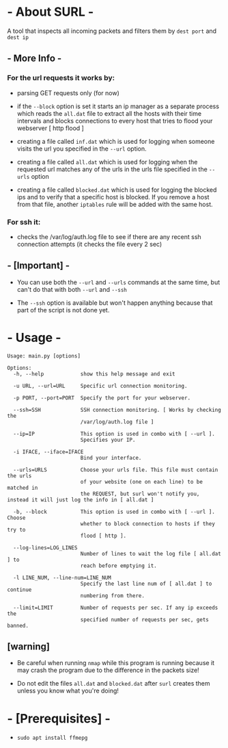 # - About SURL -
A tool that inspects all incoming packets and filters them by ``` dest port ``` and ``` dest ip ```


## - More Info -
### For the url requests it works by:
  * parsing GET requests only (for now)
  
  * if the ``` --block ``` option is set it starts an ip manager as a separate process which reads the ``` all.dat ``` file to extract all the hosts with their time intervals and blocks connections to every host that tries to flood your webserver [ http flood ]
  
  * creating a file called ``` inf.dat ``` which is used for logging when someone visits the url you specified in the  ``` --url ``` option.
  
  * creating a file called ``` all.dat ``` which is used for logging when the requested url matches any of the urls in the urls file specified in the ``` --urls ``` option
  
  * creating a file called ``` blocked.dat ``` which is used for logging the blocked ips and to verify that a specific host is blocked. If you remove a host from that file, another ``` iptables ``` rule will be added with the same host.
  

### For ssh it:
  * checks the /var/log/auth.log file to see if there are any recent ssh connection attempts (it checks the file every 2 sec)


## - [Important] -
* You can use both the ``` --url ``` and ``` --urls ``` commands at the same time, but can't do that with both ``` --url ``` and ``` --ssh ```

* The ``` --ssh ``` option is available but won't happen anything because that part of the script is not done yet.


# - Usage -              
```
Usage: main.py [options]

Options:
  -h, --help            show this help message and exit
  
  -u URL, --url=URL     Specific url connection monitoring.
  
  -p PORT, --port=PORT  Specify the port for your webserver.
  
  --ssh=SSH             SSH connection monitoring. [ Works by checking the
                        /var/log/auth.log file ]
                        
  --ip=IP               This option is used in combo with [ --url ].
                        Specifies your IP.
                        
  -i IFACE, --iface=IFACE
                        Bind your interface.
                        
  --urls=URLS           Choose your urls file. This file must contain the urls
                        of your website (one on each line) to be matched in
                        the REQUEST, but surl won't notify you, instead it will just log the info in [ all.dat ] 
                        
  -b, --block           This option is used in combo with [ --url ]. Choose
                        whether to block connection to hosts if they try to
                        flood [ http ].
                        
  --log-lines=LOG_LINES
                        Number of lines to wait the log file [ all.dat ] to
                        reach before emptying it.
                        
  -l LINE_NUM, --line-num=LINE_NUM
                        Specify the last line num of [ all.dat ] to continue
                        numbering from there.
                        
  --limit=LIMIT         Number of requests per sec. If any ip exceeds the
                        specified number of requests per sec, gets banned.
```


## [warning]
* Be careful when running ``` nmap ```  while this program is running because it may crash the program due to the difference in the packets size!

* Do not edit the files ``` all.dat ``` and ``` blocked.dat ``` after ``` surl ``` creates them unless you know what you're doing!



# - [Prerequisites] -
* ``` sudo apt install ffmepg ```
